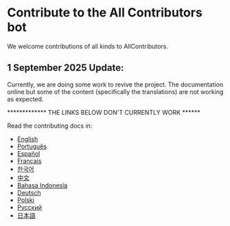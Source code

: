 # Contribute to the All Contributors bot

We welcome contributions of all kinds to AllContributors.

## 1 September 2025 Update:

Currently, we are doing some work to revive the project. The documentation online but some of the content (specifically the translations) are not working as expected.

************* THE LINKS BELOW DON'T CURRENTLY WORK ******

Read the contributing docs in:

- <a href="https://allcontributors.org/docs/en/project/contribute">English</a>
- <a href="https://allcontributors.org/docs/pt-BR/project/contribute">Português</a>
- <a href="https://allcontributors.org/docs/es-ES/project/contribute">Español</a>
- <a href="https://allcontributors.org/docs/fr/project/contribute">Français</a>
- <a href="https://allcontributors.org/docs/ko/project/contribute">한국어</a>
- <a href="https://allcontributors.org/docs/zh-CN/project/contribute">中文</a>
- <a href="https://allcontributors.org/docs/id/project/contribute">Bahasa Indonesia</a>
- <a href="https://allcontributors.org/docs/de/project/contribute">Deutsch</a>
- <a href="https://allcontributors.org/docs/pl/project/contribute">Polski</a>
- <a href="https://allcontributors.org/docs/ru/project/contribute">Русский</a>
- <a href="https://allcontributors.org/docs/ja/project/contribute">日本語</a>
